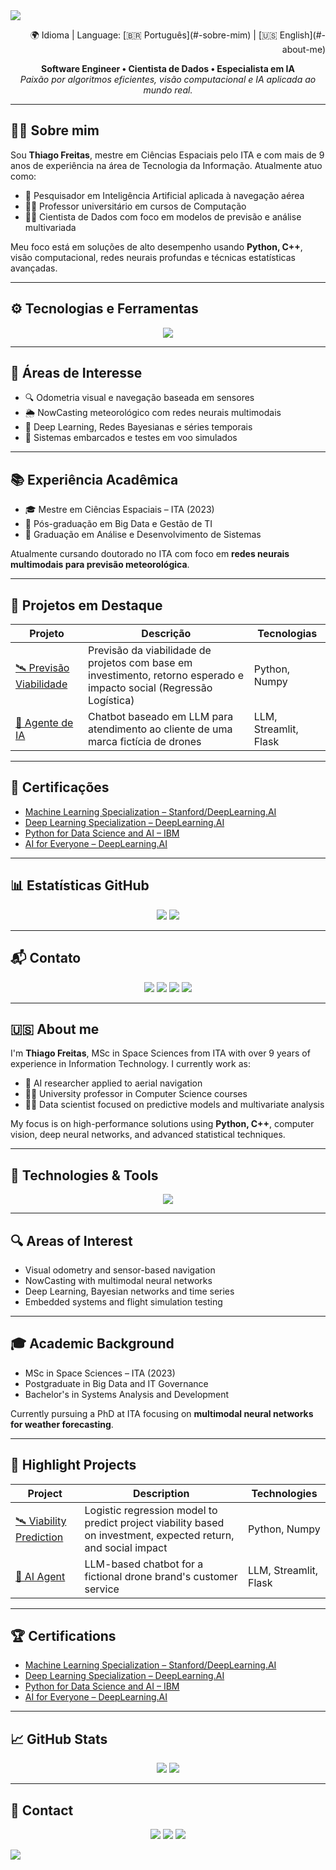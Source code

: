 <!-- Banner com efeito -->
<img src="https://capsule-render.vercel.app/api?type=waving&color=0:0f2027,100:2c5364&height=200&section=header&text=Thiago%20Freitas%20🚀&fontSize=40&fontColor=ffffff&animation=fadeIn"/>

<p align="right">
  🌍 Idioma | Language: [🇧🇷 Português](#-sobre-mim) | [🇺🇸 English](#-about-me)
</p>

<p align="center">
  <strong>Software Engineer • Cientista de Dados • Especialista em IA</strong><br/>
  <em>Paixão por algoritmos eficientes, visão computacional e IA aplicada ao mundo real.</em>
</p>

---

## 👨‍💻 Sobre mim

Sou **Thiago Freitas**, mestre em Ciências Espaciais pelo ITA e com mais de 9 anos de experiência na área de Tecnologia da Informação. Atualmente atuo como:

- 🧠 Pesquisador em Inteligência Artificial aplicada à navegação aérea  
- 👨‍🏫 Professor universitário em cursos de Computação  
- 👨‍🔬 Cientista de Dados com foco em modelos de previsão e análise multivariada  

Meu foco está em soluções de alto desempenho usando **Python, C++**, visão computacional, redes neurais profundas e técnicas estatísticas avançadas.

---

## ⚙️ Tecnologias e Ferramentas

<p align="center">
  <img src="https://skillicons.dev/icons?i=python,cpp,git,linux,opencv,jupyter,docker,tensorflow,pytorch,vscode" />
</p>

---

## 🔬 Áreas de Interesse

- 🔍 Odometria visual e navegação baseada em sensores  
- 🌦️ NowCasting meteorológico com redes neurais multimodais  
- 🧠 Deep Learning, Redes Bayesianas e séries temporais  
- 🚁 Sistemas embarcados e testes em voo simulados  

---

## 📚 Experiência Acadêmica

- 🎓 Mestre em Ciências Espaciais – ITA (2023)  
- 📘 Pós-graduação em Big Data e Gestão de TI  
- 📗 Graduação em Análise e Desenvolvimento de Sistemas  

Atualmente cursando doutorado no ITA com foco em **redes neurais multimodais para previsão meteorológica**.

---

## 🧪 Projetos em Destaque

| Projeto | Descrição | Tecnologias |
|--------|-----------|-------------|
| [🛰 Previsão Viabilidade](https://github.com/ThiagoJFreitas/projeto-viabilidade-ml) | Previsão da viabilidade de projetos com base em investimento, retorno esperado e impacto social (Regressão Logística) | Python, Numpy |
| [🧪 Agente de IA](https://github.com/ThiagoJFreitas/skytrack_chatbot_LLM) | Chatbot baseado em LLM para atendimento ao cliente de uma marca fictícia de drones | LLM, Streamlit, Flask |

---

## 🏅 Certificações

- [Machine Learning Specialization – Stanford/DeepLearning.AI](https://www.coursera.org/account/accomplishments/specialization/MC7XQDA39D7H)  
- [Deep Learning Specialization – DeepLearning.AI](https://www.coursera.org/account/accomplishments/specialization/25EZR84VQGJV)  
- [Python for Data Science and AI – IBM](https://www.credly.com/badges/3c685ce2-d911-478e-9875-46c48571c897/linked_in_profile)  
- [AI for Everyone – DeepLearning.AI](https://www.coursera.org/account/accomplishments/verify/6URRDKPG4THF)  

---

## 📊 Estatísticas GitHub

<p align="center">
  <img src="https://github-readme-stats.vercel.app/api?username=ThiagoJFreitas&show_icons=true&theme=dark&count_private=true&hide_title=true" />
  <img src="https://github-readme-stats.vercel.app/api/top-langs/?username=ThiagoJFreitas&layout=compact&theme=dark" />
</p>

---

## 📬 Contato

<p align="center">
  <a href="mailto:thiagojsf90@gmail.com"><img src="https://img.shields.io/badge/-Email-D14836?style=for-the-badge&logo=gmail&logoColor=white"/></a>
  <a href="https://www.linkedin.com/in/tjfreitas"><img src="https://img.shields.io/badge/-LinkedIn-0077B5?style=for-the-badge&logo=linkedin&logoColor=white"/></a>
  <a href="https://github.com/ThiagoJFreitas"><img src="https://img.shields.io/badge/-GitHub-000000?style=for-the-badge&logo=github&logoColor=white"/></a>
  <a href="http://lattes.cnpq.br/8828557645146463"><img src="https://img.shields.io/badge/-Lattes-1a237e?style=for-the-badge"/></a>
</p>

---

## 🇺🇸 About me

I'm **Thiago Freitas**, MSc in Space Sciences from ITA with over 9 years of experience in Information Technology. I currently work as:

- 🧠 AI researcher applied to aerial navigation  
- 👨‍🏫 University professor in Computer Science courses  
- 👨‍🔬 Data scientist focused on predictive models and multivariate analysis  

My focus is on high-performance solutions using **Python, C++**, computer vision, deep neural networks, and advanced statistical techniques.

---

## 🔧 Technologies & Tools

<p align="center">
  <img src="https://skillicons.dev/icons?i=python,cpp,git,linux,opencv,jupyter,docker,tensorflow,pytorch,vscode" />
</p>

---

## 🔍 Areas of Interest

- Visual odometry and sensor-based navigation  
- NowCasting with multimodal neural networks  
- Deep Learning, Bayesian networks and time series  
- Embedded systems and flight simulation testing  

---

## 🎓 Academic Background

- MSc in Space Sciences – ITA (2023)  
- Postgraduate in Big Data and IT Governance  
- Bachelor's in Systems Analysis and Development  

Currently pursuing a PhD at ITA focusing on **multimodal neural networks for weather forecasting**.

---

## 🧪 Highlight Projects

| Project | Description | Technologies |
|--------|-------------|--------------|
| [🛰 Viability Prediction](https://github.com/ThiagoJFreitas/projeto-viabilidade-ml) | Logistic regression model to predict project viability based on investment, expected return, and social impact | Python, Numpy |
| [🧪 AI Agent](https://github.com/ThiagoJFreitas/skytrack_chatbot_LLM) | LLM-based chatbot for a fictional drone brand's customer service | LLM, Streamlit, Flask |

---

## 🏆 Certifications

- [Machine Learning Specialization – Stanford/DeepLearning.AI](https://www.coursera.org/account/accomplishments/specialization/MC7XQDA39D7H)  
- [Deep Learning Specialization – DeepLearning.AI](https://www.coursera.org/account/accomplishments/specialization/25EZR84VQGJV)  
- [Python for Data Science and AI – IBM](https://www.credly.com/badges/3c685ce2-d911-478e-9875-46c48571c897/linked_in_profile)  
- [AI for Everyone – DeepLearning.AI](https://www.coursera.org/account/accomplishments/verify/6URRDKPG4THF)  

---

## 📈 GitHub Stats

<p align="center">
  <img src="https://github-readme-stats.vercel.app/api?username=ThiagoJFreitas&show_icons=true&theme=dark&count_private=true&hide_title=true" />
  <img src="https://github-readme-stats.vercel.app/api/top-langs/?username=ThiagoJFreitas&layout=compact&theme=dark" />
</p>

---

## 📡 Contact

<p align="center">
  <a href="mailto:thiagojsf90@gmail.com"><img src="https://img.shields.io/badge/-Email-D14836?style=for-the-badge&logo=gmail&logoColor=white"/></a>
  <a href="https://www.linkedin.com/in/tjfreitas"><img src="https://img.shields.io/badge/-LinkedIn-0077B5?style=for-the-badge&logo=linkedin&logoColor=white"/></a>
  <a href="https://github.com/ThiagoJFreitas"><img src="https://img.shields.io/badge/-GitHub-000000?style=for-the-badge&logo=github&logoColor=white"/></a>
</p>

<img src="https://capsule-render.vercel.app/api?type=waving&color=0:2c5364,100:0f2027&height=120&section=footer"/>
